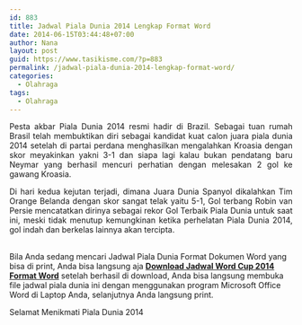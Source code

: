 ```yaml
---
id: 883
title: Jadwal Piala Dunia 2014 Lengkap Format Word
date: 2014-06-15T03:44:48+07:00
author: Nana
layout: post
guid: https://www.tasikisme.com/?p=883
permalink: /jadwal-piala-dunia-2014-lengkap-format-word/
categories:
  - Olahraga
tags:
  - Olahraga
---
```

<p style="text-align: justify;">
  Pesta akbar Piala Dunia 2014 resmi hadir di Brazil. Sebagai tuan rumah Brasil telah membuktikan diri sebagai kandidat kuat calon juara piala dunia 2014 setelah di partai perdana menghasilkan mengalahkan Kroasia dengan skor meyakinkan yakni 3-1 dan siapa lagi kalau bukan pendatang baru Neymar yang berhasil mencuri perhatian dengan melesakan 2 gol ke gawang Kroasia.
</p>

<p style="text-align: justify;">
  Di hari kedua kejutan terjadi, dimana Juara Dunia Spanyol dikalahkan Tim Orange Belanda dengan skor sangat telak yaitu 5-1, Gol terbang Robin van Persie mencatatkan dirinya sebagai rekor Gol Terbaik Piala Dunia untuk saat ini, meski tidak menutup kemungkinan ketika perhelatan Piala Dunia 2014, gol indah dan berkelas lainnya akan tercipta.<!--more-->
  
  <br /> Bila Anda sedang mencari Jadwal Piala Dunia Format Dokumen Word yang bisa di print, Anda bisa langsung aja <a href="https://goo.gl/2CQbKS"><strong>Download Jadwal Word Cup 2014 Format Word</strong></a> setelah berhasil di download, Anda bisa langsung membuka file jadwal piala dunia ini dengan menggunakan program Microsoft Office Word di Laptop Anda, selanjutnya Anda langsung print.
</p>

Selamat Menikmati Piala Dunia 2014